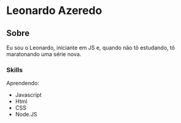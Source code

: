 # Leonardo Azeredo

## Sobre

Eu sou o Leonardo, iniciante em JS e, quando não tô estudando, tô maratonando uma série nova. 

### Skills

Aprendendo:

- Javascript
- Html
- CSS
- Node.JS